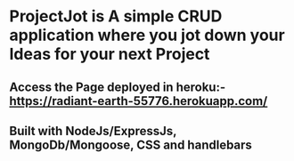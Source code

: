 # ProjectJot is A simple CRUD application where you jot down your Ideas for your next Project #
## Access the Page deployed in heroku:-  https://radiant-earth-55776.herokuapp.com/ ##
## Built with NodeJs/ExpressJs, MongoDb/Mongoose, CSS and handlebars ##
